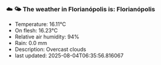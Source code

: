 ### ☁️ 🌤️  The weather in Florianópolis is: Florianópolis

- Temperature: 16.11°C
- On flesh: 16.23°C
- Relative air humidity: 94%
- Rain: 0.0 mm
- Description: Overcast clouds
- last updated: 2025-08-04T06:35:56.816067
